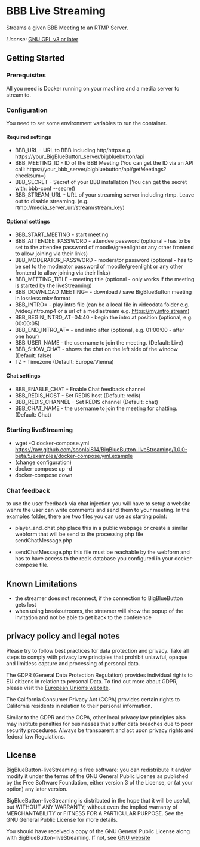 # BBB Live Streaming

Streams a given BBB Meeting to an RTMP Server.

*License:*   [GNU GPL v3 or later](http://www.gnu.org/copyleft/gpl.html)

## Getting Started

### Prerequisites

All you need is Docker running on your machine and a media server to stream to.

### Configuration

You need to set some environment variables to run the container.

#### Required settings
* BBB_URL - URL to BBB including http/https e.g. https://your_BigBlueButton_server/bigbluebutton/api
* BBB_MEETING_ID - ID of the BBB Meeting (You can get the ID via an API call: https://your_bbb_server/bigbluebutton/api/getMeetings?checksum=<checksum>)
* BBB_SECRET - Secret of your BBB installation (You can get the secret with: bbb-conf --secret)
* BBB_STREAM_URL - URL of your streaming server including rtmp. Leave out to disable streaming. (e.g. rtmp://media_server_url/stream/stream_key)

#### Optional settings
* BBB_START_MEETING - start meeting
* BBB_ATTENDEE_PASSWORD - attendee password (optional - has to be set to the attendee password of moodle/greenlight or any other frontend to allow joining via their links)
* BBB_MODERATOR_PASSWORD - moderator password (optional - has to be set to the moderator password of moodle/greenlight or any other frontend to allow joining via their links)
* BBB_MEETING_TITLE - meeting title (optional - only works if the meeting is started by the liveStreaming)
* BBB_DOWNLOAD_MEETING= - download / save BigBlueButton meeting in lossless mkv format
* BBB_INTRO= - play intro file (can be a local file in videodata folder e.g. /video/intro.mp4 or a url of a mediastream e.g. https://my.intro.stream)
* BBB_BEGIN_INTRO_AT=04:40 - begin the intro at position (optional, e.g. 00:00:05)
* BBB_END_INTRO_AT= - end intro after (optional, e.g. 01:00:00 - after one hour)
* BBB_USER_NAME - the username to join the meeting. (Default: Live)
* BBB_SHOW_CHAT - shows the chat on the left side of the window (Default: false)
* TZ - Timezone (Default: Europe/Vienna)

#### Chat settings
* BBB_ENABLE_CHAT - Enable Chat feedback channel
* BBB_REDIS_HOST - Set REDIS host (Default: redis)
* BBB_REDIS_CHANNEL - Set REDIS channel (Default: chat)
* BBB_CHAT_NAME - the username to join the meeting for chatting. (Default: Chat)

### Starting liveStreaming
* wget -O docker-compose.yml https://raw.github.com/soonlai814/BigBlueButton-liveStreaming/1.0.0-beta.5/examples/docker-compose.yml.example
* (change configuration)
* docker-compose up -d
* docker-compose down 

### Chat feedback
to use the user feedback via chat injection you will have to setup a website wehre the user can write comments and send them to your meeting.
In the examples folder, there are two files you can use as starting point:

* player_and_chat.php
place this in a public webpage or create a similar webform that will be send to the processing php file sendChatMessage.php

* sendChatMessage.php
this file must be reachable by the webform and has to have access to the redis database you configured in your docker-compose file.

## Known Limitations
* the streamer does not reconnect, if the connection to BigBlueButton gets lost
* when using breakoutrooms, the streamer will show the popup of the invitation and not be able to get back to the conference

## privacy policy and legal notes

Please try to follow best practices for data protection and privacy.
Take all steps to comply with privacy law principles that prohibit unlawful, opaque and limitless capture and processing of personal data. 

The GDPR (General Data Protection Regulation) provides individual rights to EU citizens in relation to personal Data.
To find out more about GDPR, please visit the [European Union’s website](https://ec.europa.eu).

The California Consumer Privacy Act (CCPA) provides certain rights to California residents in relation to their personal information. 

Similar to the GDPR and  the CCPA, other local privacy law principles  also may institute penalties for businesses that suffer data breaches due to poor security procedures.
Always be transparent and act upon privacy rights and federal law Regulations.

## License
BigBlueButton-liveStreaming is free software: you can redistribute it and/or modify
it under the terms of the GNU General Public License as published by
the Free Software Foundation, either version 3 of the License, or
(at your option) any later version.

BigBlueButton-liveStreaming is distributed in the hope that it will be useful,
but WITHOUT ANY WARRANTY; without even the implied warranty of
MERCHANTABILITY or FITNESS FOR A PARTICULAR PURPOSE.  See the
GNU General Public License for more details.

You should have received a copy of the GNU General Public License
along with BigBlueButton-liveStreaming.  If not, see [GNU website](https://www.gnu.org/licenses)
